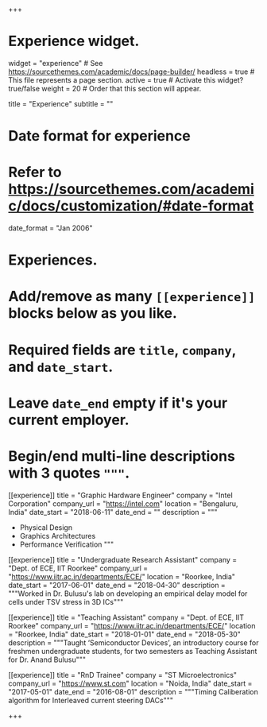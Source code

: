 +++
# Experience widget.
widget = "experience"  # See https://sourcethemes.com/academic/docs/page-builder/
headless = true  # This file represents a page section.
active = true  # Activate this widget? true/false
weight = 20  # Order that this section will appear.

title = "Experience"
subtitle = ""

# Date format for experience
#   Refer to https://sourcethemes.com/academic/docs/customization/#date-format
date_format = "Jan 2006"

# Experiences.
#   Add/remove as many `[[experience]]` blocks below as you like.
#   Required fields are `title`, `company`, and `date_start`.
#   Leave `date_end` empty if it's your current employer.
#   Begin/end multi-line descriptions with 3 quotes `"""`.
[[experience]]
  title = "Graphic Hardware Engineer"
  company = "Intel Corporation"
  company_url = "https://intel.com"
  location = "Bengaluru, India"
  date_start = "2018-06-11"
  date_end = ""
  description = """
   
  * Physical Design
  * Graphics Architectures
  * Performance Verification
  """

[[experience]]
  title = "Undergraduate Research Assistant"
  company = "Dept. of ECE, IIT Roorkee"
  company_url = "https://www.iitr.ac.in/departments/ECE/"
  location = "Roorkee, India"
  date_start = "2017-06-01"
  date_end = "2018-04-30"
  description = """Worked in Dr. Bulusu's lab on developing an empirical delay model for cells under TSV stress in 3D ICs"""

[[experience]]
  title = "Teaching Assistant"
  company = "Dept. of ECE, IIT Roorkee"
  company_url = "https://www.iitr.ac.in/departments/ECE/"
  location = "Roorkee, India"
  date_start = "2018-01-01"
  date_end = "2018-05-30"
  description = """Taught ‘Semiconductor Devices’, an introductory course for freshmen undergraduate students, for two semesters as Teaching Assistant for Dr. Anand Bulusu"""

[[experience]]
  title = "RnD Trainee"
  company = "ST Microelectronics"
  company_url = "https://www.st.com"
  location = "Noida, India"
  date_start = "2017-05-01"
  date_end = "2016-08-01"
  description = """Timing Caliberation algorithm for Interleaved current steering DACs"""

+++
